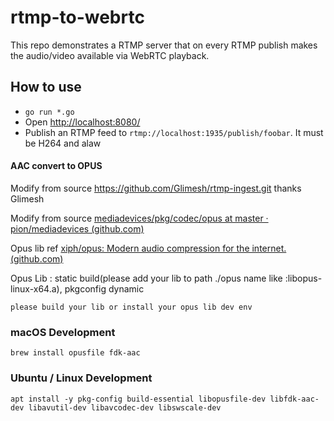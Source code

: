 # rtmp-to-webrtc

This repo demonstrates a RTMP server that on every RTMP publish makes the audio/video available via WebRTC playback.

## How to use

* `go run *.go`
* Open [http://localhost:8080/](http://localhost:8080/)
* Publish an RTMP feed to `rtmp://localhost:1935/publish/foobar`. It must be H264 and alaw

#### AAC convert to OPUS

Modify from source https://github.com/Glimesh/rtmp-ingest.git thanks Glimesh 

Modify from source [mediadevices/pkg/codec/opus at master · pion/mediadevices (github.com)](https://github.com/pion/mediadevices/tree/master/pkg/codec/opus)

Opus lib ref  [xiph/opus: Modern audio compression for the internet. (github.com)](https://github.com/xiph/opus)

Opus Lib : static build(please add your lib to path ./opus name like :libopus-linux-x64.a), pkgconfig dynamic

    please build your lib or install your opus lib dev env

### macOS Development

```
brew install opusfile fdk-aac
```

### Ubuntu / Linux Development

```
apt install -y pkg-config build-essential libopusfile-dev libfdk-aac-dev libavutil-dev libavcodec-dev libswscale-dev
```
